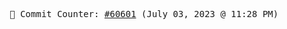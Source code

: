 <p align="center">
    <samp>
        📮 Commit Counter: <a href="https://github.com/Javascript-void0/Javascript-void0/commits/main">#60601</a> (July 03, 2023 @ 11:28 PM)
    </samp>
</p>